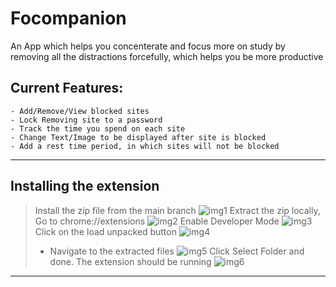 # Focompanion
An App which helps you concenterate and focus more on study by removing all the distractions forcefully, which helps you be more productive

## Current Features: 

    - Add/Remove/View blocked sites
    - Lock Removing site to a password
    - Track the time you spend on each site
    - Change Text/Image to be displayed after site is blocked
    - Add a rest time period, in which sites will not be blocked
***
## Installing the extension
> Install the zip file from the main branch ![img1](https://user-images.githubusercontent.com/63640902/130461066-d6d04eec-e758-4350-9c98-2e89f9aea9db.PNG)
> Extract the zip locally,
>  Go to chrome://extensions ![img2](https://user-images.githubusercontent.com/63640902/130461164-e48dd801-19a8-41b4-bc54-2f59bc0cba8d.PNG)
> Enable Developer Mode ![img3](https://user-images.githubusercontent.com/63640902/130461383-a41eb20e-7860-40fa-bf04-3389e449cfee.PNG)
> Click on the load unpacked button ![img4](https://user-images.githubusercontent.com/63640902/130461566-40f1d3c3-7878-42c5-9a08-5bcbbb66940a.PNG)
>- Navigate to the extracted files ![img5](https://user-images.githubusercontent.com/63640902/130461754-3ffde112-782b-4310-8f8b-3d11fb8a2ef1.PNG)
> Click Select Folder and done.
> The extension should be running ![img6](https://user-images.githubusercontent.com/63640902/130461936-fddceb61-3f3f-4f92-bdd2-a5cf8a3e0895.PNG)    
***